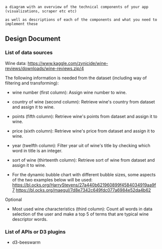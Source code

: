 
    a diagram with an overview of the technical components of your app (visualizations, scraper etc etc)

    as well as descriptions of each of the components and what you need to implement these

## Design Document

### List of data sources

Wine data:
https://www.kaggle.com/zynicide/wine-reviews/downloads/wine-reviews.zip/4


The following information is needed from the dataset (including way of filtering and transforming):
* wine number (first column): Assign wine number to wine.
* country of wine (second column): Retrieve wine's country from dataset and assign it to wine.
* points (fifth column): Retrieve wine's points from dataset and assign it to wine.
* price (sixth column): Retrieve wine's price from dataset and assign it to wine.
* year (twelfth column): Filter year uit of wine's title by checking which word in title is an integer.
* sort of wine (thirteenth column): Retrieve sort of wine from dataset and assign it to wine.


* For the dynamic bubble chart with different bubble sizes, some aspects of the two examples below will be used:
https://bl.ocks.org/HarryStevens/27a440b621960899f4584034919aa9f7
https://bl.ocks.org/maegul/7d8e7342c649fdc077a6984e52da4b62

Optional
* Most used wine characteristics (third column): Count all words in data selection of the user and make a top 5 of terms that are typical wine descriptor words.

### List of APIs or D3 plugins

* d3-beeswarm
